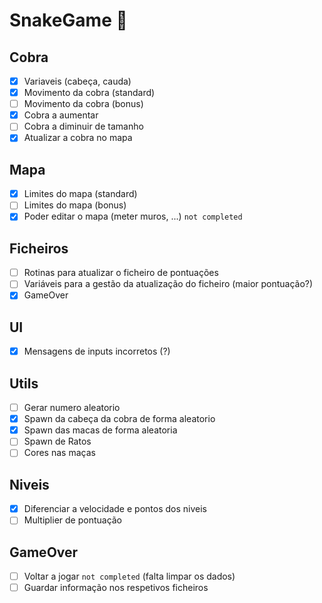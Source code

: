 # SnakeGame 🐍
## Cobra
- [x] Variaveis (cabeça, cauda)
- [x] Movimento da cobra (standard)
- [ ] Movimento da cobra (bonus)
- [x] Cobra a aumentar
- [ ] Cobra a diminuir de tamanho
- [x] Atualizar a cobra no mapa

## Mapa
- [x] Limites do mapa (standard)
- [ ] Limites do mapa (bonus)
- [x] Poder editar o mapa (meter muros, ...) `not completed`

## Ficheiros
- [ ] Rotinas para atualizar o ficheiro de pontuações
- [ ] Variáveis para a gestão da atualização do ficheiro (maior pontuação?)
- [x] GameOver

## UI
- [x] Mensagens de inputs incorretos (?)

## Utils
- [ ] Gerar numero aleatorio
- [x] Spawn da cabeça da cobra de forma aleatorio
- [x] Spawn das macas de forma aleatoria
- [ ] Spawn de Ratos
- [ ] Cores nas maças

## Niveis
- [x] Diferenciar a velocidade e pontos dos niveis
- [ ] Multiplier de pontuação

## GameOver
- [ ] Voltar a jogar `not completed` (falta limpar os dados)
- [ ] Guardar informação nos respetivos ficheiros  
